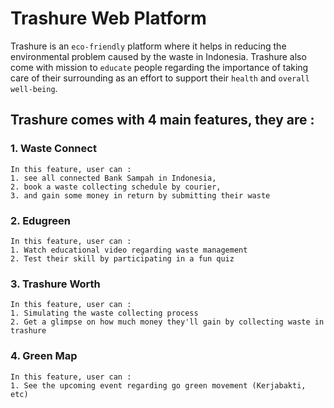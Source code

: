 # Trashure Web Platform
Trashure is an `eco-friendly` platform where it helps in reducing the environmental problem caused by the waste in Indonesia. 
Trashure also come with mission to `educate` people regarding the importance of taking care of their surrounding as an effort to support their `health` and `overall well-being`.

## Trashure comes with 4 main features, they are : 

### 1. Waste Connect
```
In this feature, user can :
1. see all connected Bank Sampah in Indonesia,
2. book a waste collecting schedule by courier,
3. and gain some money in return by submitting their waste 
```

### 2. Edugreen
```
In this feature, user can :
1. Watch educational video regarding waste management
2. Test their skill by participating in a fun quiz
```

### 3. Trashure Worth
```
In this feature, user can :
1. Simulating the waste collecting process
2. Get a glimpse on how much money they'll gain by collecting waste in trashure
```

### 4. Green Map
```
In this feature, user can :
1. See the upcoming event regarding go green movement (Kerjabakti, etc)
```

